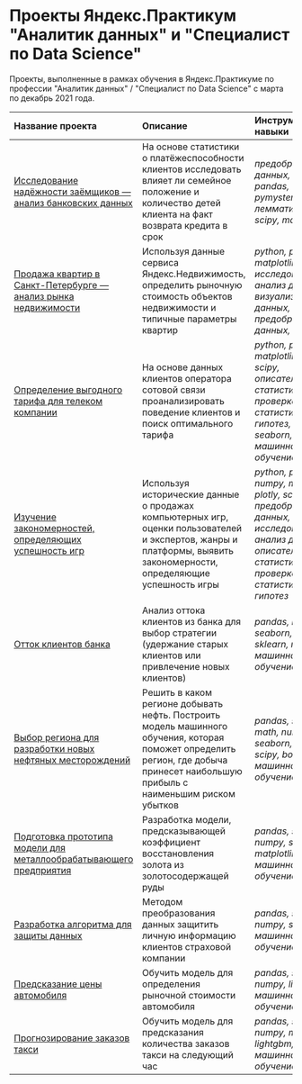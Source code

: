 # Проекты Яндекс.Практикум "Аналитик данных" и "Специалист по Data Science"

Проекты, выполненные в рамках обучения в Яндекс.Практикуме по профессии "Аналитик данных" / "Специалист по Data Science" с марта по декабрь 2021 года.

| Название проекта | Описание | Инструменты и навыки | 
| :---------------------- | :---------------------- | :---------------------- |
| [Исследование надёжности заёмщиков — анализ банковских данных](04_Исследование_надёжности_заёмщиков_—_анализ_банковских_данных) | На основе статистики о платёжеспособности клиентов исследовать влияет ли семейное положение и количество детей клиента на факт возврата кредита в срок | *предобработка данных, python, pandas, pymystem3, лемматизация, scipy, matplotlib* |
| [Продажа квартир в Санкт-Петербурге — анализ рынка недвижимости](05_Продажа_квартир_в_Санкт-Петербурге_—_анализ_рынка_недвижимости) | Используя данные сервиса Яндекс.Недвижимость, определить рыночную стоимость объектов недвижимости и типичные параметры квартир | *python, pandas, matplotlib, исследовательский анализ данных, визуализация данных, предобработка данных, math* |
|[Определение выгодного тарифа для телеком компании](06_Определение_выгодного_тарифа_для_телеком_компании) | На основе данных клиентов оператора сотовой связи проанализировать поведение клиентов и поиск оптимального тарифа | *python, pandas, matplotlib, numpy, scipy, описательная статистика, проверка статистических гипотез, math, seaborn, sklearn, машинное обучение* |
| [Изучение закономерностей, определяющих успешность игр](07_Изучение_закономерностей,_определяющих_успешность_игр) | Используя исторические данные о продажах компьютерных игр, оценки пользователей и экспертов, жанры и платформы, выявить закономерности, определяющие успешность игры  | *python, pandas, numpy, matplotlib, plotly, scipy, предобработка данных, исследовательский анализ данных, описательная статистика, проверка статистических гипотез* |
| [Отток клиентов банка](09_Отток_клиентов_банка) | Анализ оттока клиентов из банка для выбор стратегии (удержание старых клиентов или привлечение новых клиентов) | *pandas, matplotlib, seaborn, numpy, sklearn, math, машинное обучение* |
| [Выбор региона для разработки новых нефтяных месторождений](10_Выбор_региона_для_разработки_новых_нефтяных_месторождений) | Решить в каком регионе добывать нефть. Построить модель машинного обучения, которая поможет определить регион, где добыча принесет наибольшую прибыль с наименьшим риском убытков | *pandas, sklearn, math, numpy, seaborn, matplotlib, scipy, bootstrap, машинное обучение* |
| [Подготовка прототипа модели для металлообрабатывающего предприятия](11_Подготовка_прототипа_модели_для_металлообрабатывающего_предприятия) | Разработка модели, предсказывающей коэффициент восстановления золота из золотосодержащей руды | *pandas, sklearn, numpy, seaborn, matplotlib, math, машинное обучение* |
| [Разработка алгоритма для защиты данных](12_Разработка_алгоритма_для_защиты_данных) | Методом преобразования данных защитить личную информацию клиентов страховой компании | *pandas, seaborn, numpy, sklearn, машинное обучение* |
| [Предсказание цены автомобиля](13_Предсказание_цены_автомобиля) | Обучить модель для определения рыночной стоимости автомобиля | *pandas, sklearn, numpy, lightgbm, машинное обучение, catboost* |
| [Прогнозирование заказов такси](14_Прогнозирование_заказов_такси) | Обучить модель для предсказания количества заказов такси на следующий час | *pandas, sklearn, numpy, matplotlib, lightgbm, catboost, машинное обучение* |